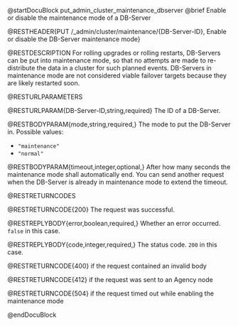 
@startDocuBlock put_admin_cluster_maintenance_dbserver
@brief Enable or disable the maintenance mode of a DB-Server

@RESTHEADER{PUT /_admin/cluster/maintenance/{DB-Server-ID}, Enable or disable the DB-Server maintenance mode}

@RESTDESCRIPTION
For rolling upgrades or rolling restarts, DB-Servers can be put into
maintenance mode, so that no attempts are made to re-distribute the data in a
cluster for such planned events. DB-Servers in maintenance mode are not
considered viable failover targets because they are likely restarted soon.

@RESTURLPARAMETERS

@RESTURLPARAM{DB-Server-ID,string,required}
The ID of a DB-Server.

@RESTBODYPARAM{mode,string,required,}
The mode to put the DB-Server in. Possible values:
- `"maintenance"`
- `"normal"`

@RESTBODYPARAM{timeout,integer,optional,}
After how many seconds the maintenance mode shall automatically end.
You can send another request when the DB-Server is already in maintenance mode
to extend the timeout.

@RESTRETURNCODES

@RESTRETURNCODE{200}
The request was successful.

@RESTREPLYBODY{error,boolean,required,}
Whether an error occurred. `false` in this case.

@RESTREPLYBODY{code,integer,required,}
The status code. `200` in this case.

@RESTRETURNCODE{400}
if the request contained an invalid body

@RESTRETURNCODE{412}
if the request was sent to an Agency node

@RESTRETURNCODE{504}
if the request timed out while enabling the maintenance mode

@endDocuBlock
